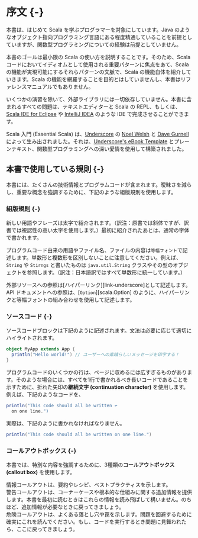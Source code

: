 # 序文 {-}

本書は、はじめて Scala を学ぶプログラマーを対象にしています。Java のようなオブジェクト指向プログラミング言語にある程度精通していることを前提としていますが、関数型プログラミングについての経験は前提としていません。

本書のゴールは最小限の Scala の使い方を説明することです。そのため、Scala コードにおいてイディオムとして使用される重要パターンに焦点をあて、Scala の機能が実現可能にするそれらパターンの文脈で、Scala の機能自体を紹介していきます。Scala の機能を網羅することを目的とはしていませんし、本書はリファレンスマニュアルでもありません。

いくつかの演習を除いて、外部ライブラリには一切依存していません。本書に含まれるすべての問題は、テキストエディターと Scala の REPL、もしくは、[Scala IDE for Eclipse](http://scala-ide.org/) や [IntelliJ IDEA](http://www.jetbrains.com/idea/) のような IDE で完成させることができます。

Scala 入門 (Essential Scala) は、[Underscore](http://underscore.io) の [Noel Welsh](http://noelwelsh.com) と [Dave Gurnell](http://davegurnell.com/) によって生み出されました。それは、[Underscore's eBook Template](https://github.com/underscoreio/underscore-ebook-template) とプレーンテキスト、関数型プログラミングへの深い愛情を使用して構築されました。

## 本書で使用している規則 {-}

本書には、たくさんの技術情報とプログラムコードが含まれます。曖昧さを減らし、重要な概念を強調するために、下記のような組版規則を使用します。

### 組版規則 {-}

新しい用語やフレーズは太字で紹介されます。（訳注：原書では斜体ですが、訳書では視認性の高い太字を使用します。）最初に紹介されたあとは、通常の字体で書かれます。

プログラムコード由来の用語やファイル名、ファイルの内容は`等幅フォント`で記述します。単数形と複数形を区別しないことに注意してください。例えば、`String` や `Stirngs` と書いたものは `java.util.String` クラスやその型のオブジェクトを参照します。（訳注：日本語訳ではすべて単数形に統一しています。）

外部リソースへの参照は[ハイパーリンク][link-underscore]として記述します。API ドキュメントへの参照は、[`Option`][scala.Option] のように、ハイパーリンクと等幅フォントの組み合わせを使用して記述します。

### ソースコード {-}

ソースコードブロックは下記のように記述されます。文法は必要に応じて適切にハイライトされます。

```scala
object MyApp extends App {
  println("Hello world!") // ユーザーへの素晴らしいメッセージを印字する！
}
```

プログラムコードのいくつかの行は、ページに収めるには広すぎるものがあります。そのような場合には、すべてを1行で書かれるべき長いコードであることを示すために、折れた矢印の**継続文字 (continuation character)** を使用します。例えば、下記のようなコードを、

```scala
println("This code should all be written ↩
  on one line.")
```

実際は、下記のように書かれなければなりません。

```scala
println("This code should all be written on one line.")
```

### コールアウトボックス {-}

本書では、特別な内容を強調するために、3種類の**コールアウトボックス (callout box)** を使用します。

<div class="callout callout-info">
情報コールアウトは、要約やレシピ、ベストプラクティスを示します。
</div>

<div class="callout callout-warning">
警告コールアウトは、コーナーケースや根本的な仕組みに関する追加情報を提供します。本書を最初に読むときはこれらの情報を読み飛ばして構いません。のちほど、追加情報が必要なときに戻ってきましょう。
</div>

<div class="callout callout-danger">
危険コールアウトは、よくある落とし穴や罠を示します。問題を回避するために確実にこれを読んでください。もし、コードを実行するとき問題に見舞われたら、ここに戻ってきましょう。
</div>
